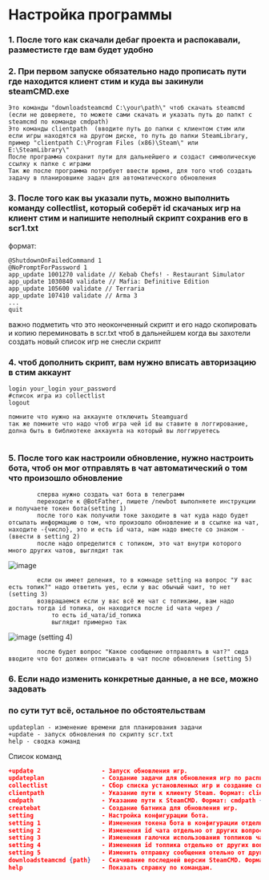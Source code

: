# Настройка программы
### 1. После того как скачали дебаг проекта и распокавали, разместисте где вам будет удобно
### 2. При первом запуске обязательно надо прописать пути где находится клиент стим и куда вы закинули steamCMD.exe
    Это команды "downloadsteamcmd C:\your\path\" чтоб скачать steamcmd (если не доверяете, то можете сами скачать и указать путь до папкт с steamcmd по команде cmdpath)
    Это команды clientpath  (вводите путь до папки c клиентом стим или если игры находятся на другом диске, то путь до папки SteamLibrary, пример "clientpath C:\Program Files (x86)\Steam\" или E:\SteamLibrary\"
    После программа сохранит пути для дальнейшего и создаст символическую ссылку к папке с играми
    Так же после программа потребует ввести время, для того чтоб создать задачу в планировшике задач для автоматического обновления
### 3. После того как вы указали путь, можно выполнить команду collectlist, который соберёт id скачаных игр на клиент стим и напишите неполный скрипт сохранив его в scr1.txt
формат:
```
@ShutdownOnFailedCommand 1
@NoPromptForPassword 1
app_update 1001270 validate // Kebab Chefs! - Restaurant Simulator
app_update 1030840 validate // Mafia: Definitive Edition
app_update 105600 validate // Terraria
app_update 107410 validate // Arma 3
...
quit
```
важно подметить что это неоконченный скрипт и его надо скопировать и копию переминовать в scr.txt чтоб в дальнейшем когда вы захотели создать новый список игр не снесли скрипт
### 4. чтоб дополнить скрипт, вам нужно вписать авторизацию в стим аккаунт
```
login your_login your_password
#список игра из collectlist
logout
```
    помните что нужно на аккаунте отключить Steamguard
    так же помните что надо чтоб игра чей id вы ставите в логгирование, долна быть в библиотеке аккаунта на который вы логгируетесь 
```
```
### 5. После того как настроили обновление, нужно настроить бота, чтоб он мог отправлять в чат автоматический о том что произошло обновление
```
        сперва нужно создать чат бота в телеграмм
        переходите к @BotFather, пишете /newbot выполняете инструкции и получаете токен бота(setting 1)
        после того как получили токе заходите в чат куда надо будет отсылать информацию о том, что произошло обновление и в ссылке на чат, находите -{число}, это и есть id чата, нам надо вместе со знаком -   (ввести в setting 2)
        после надо определится с топиком, это чат внутри которого много других чатов, выглядит так
```
![image](https://github.com/EvrkMs/AutoUpdateSteamGames/assets/167056681/1a403e6e-bf61-4bc8-b1be-87f4dc3b31d0)
```
        если он имеет деления, то в комнаде setting на вопрос "У вас есть топик?" надо ответить yes, если у вас обычый чаит, то нет (setting 3)
        возвращаемся если у вас всё же чат с топиками, вам надо достать тогда id топика, он находится после id чата через /
            то есть id_чата/id_топика
            выглядит примерно так
```
![image](https://github.com/EvrkMs/AutoUpdateSteamGames/assets/167056681/e14bc2f9-733d-444b-a4a9-62a502d7087d) (setting 4)
```
        после будет вопрос "Какое сообщение отправлять в чат?" сюда вводите что бот должен отписывать в чат после обновления (setting 5)
```
### 6. Если надо изменить конкретные данные, а не все, можно задовать 
            
### по сути тут всё, остальное по обстоятельствам
```
updateplan - изменение времени для планирования задачи
+update - запуск обновления по скрипту scr.txt
help - сводка команд
```


Список команд
```json
+update                   - Запуск обновления игр.
updateplan                - Создание задачи для обновления игр по расписанию. Формат: updateplan {время}.
collectlist               - Сбор списка установленных игр и создание скрипта обновления.
clientpath                - Указание пути к клиенту Steam. Формат: clientpath {путь}.
cmdpath                   - Указание пути к SteamCMD. Формат: cmdpath {путь}".
createbat                 - Создание батника для обновления игр.
setting                   - Настройка конфигурации бота.
setting 1                 - Изменения токена бота в конфигурации отдельно от остальных вопросов.
setting 2                 - Изменения id чата отдельно от других вопросов.
setting 3                 - Изменения галочки использования топпиков чата.
setting 4                 - Изменения id топпика отдельно от других вопросов.
setting 5                 - Изменить отправку сообщения отельно от других вопросов.
downloadsteamcmd {path}   - Скачивание последней версии SteamCMD. Формат: downloadsteamcmd {путь}.
help                      - Показать справку по командам.
```
